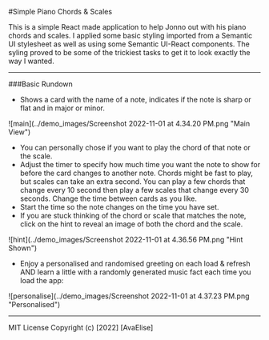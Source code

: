 #Simple Piano Chords & Scales

This is a simple React made application to help Jonno out with his piano chords and scales. I applied some basic styling imported from a Semantic UI stylesheet as well as using some Semantic UI-React components. The syling proved to be some of the trickiest tasks to get it to look exactly the way I wanted.

---

###Basic Rundown

- Shows a card with the name of a note, indicates if the note is sharp or flat and in major or minor.

![main](../demo_images/Screenshot 2022-11-01 at 4.34.20 PM.png "Main View")

- You can personally chose if you want to play the chord of that note or the scale.
- Adjust the timer to specify how much time you want the note to show for before the card changes to another note. Chords might be fast to play, but scales can take an extra second. You can play a few chords that change every 10 second then play a few scales that change every 30 seconds. Change the time between cards as you like.
- Start the time so the note changes on the time you have set.
- If you are stuck thinking of the chord or scale that matches the note, click on the hint to reveal an image of both the chord and the scale.

![hint](../demo_images/Screenshot 2022-11-01 at 4.36.56 PM.png "Hint Shown")

- Enjoy a personalised and randomised greeting on each load & refresh AND learn a little with a randomly generated music fact each time you load the app:

![personalise](../demo_images/Screenshot 2022-11-01 at 4.37.23 PM.png "Personalised")

---

MIT License
Copyright (c) [2022] [AvaElise]

